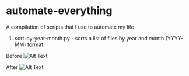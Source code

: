 # automate-everything
A compilation of scripts that I use to automate my life

1. sort-by-year-month.py - sorts a list of files by year and month (YYYY-MM) format.

Before 
![Alt Text](https://miro.medium.com/max/1400/1*1SCpkxYqDFXDGwkBm1_oiw.png)

After
![Alt Text](https://miro.medium.com/max/1400/1*9A7p5-yINf2SLB_7t0ggNQ.png)

